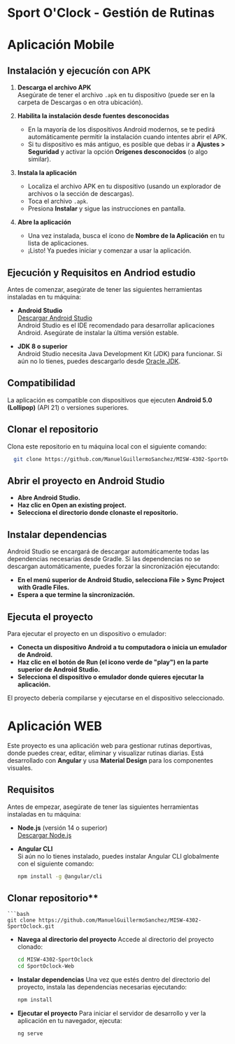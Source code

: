 # Sport O'Clock - Gestión de Rutinas

# Aplicación Mobile

## Instalación y ejecucíón con APK

1. **Descarga el archivo APK**  
   Asegúrate de tener el archivo `.apk` en tu dispositivo (puede ser en la carpeta de Descargas o en otra ubicación).

2. **Habilita la instalación desde fuentes desconocidas**  
   - En la mayoría de los dispositivos Android modernos, se te pedirá automáticamente permitir la instalación cuando intentes abrir el APK.  
   - Si tu dispositivo es más antiguo, es posible que debas ir a **Ajustes > Seguridad** y activar la opción **Orígenes desconocidos** (o algo similar).

3. **Instala la aplicación**  
   - Localiza el archivo APK en tu dispositivo (usando un explorador de archivos o la sección de descargas).  
   - Toca el archivo `.apk`.  
   - Presiona **Instalar** y sigue las instrucciones en pantalla.

4. **Abre la aplicación**  
   - Una vez instalada, busca el ícono de **Nombre de la Aplicación** en tu lista de aplicaciones.  
   - ¡Listo! Ya puedes iniciar y comenzar a usar la aplicación.

## Ejecución y Requisitos en Andriod estudio

Antes de comenzar, asegúrate de tener las siguientes herramientas instaladas en tu máquina:

- **Android Studio**  
  [Descargar Android Studio](https://developer.android.com/studio)  
  Android Studio es el IDE recomendado para desarrollar aplicaciones Android. Asegúrate de instalar la última versión estable.

- **JDK 8 o superior**  
  Android Studio necesita Java Development Kit (JDK) para funcionar. Si aún no lo tienes, puedes descargarlo desde [Oracle JDK](https://www.oracle.com/java/technologies/javase-jdk8-downloads.html).

## Compatibilidad

La aplicación es compatible con dispositivos que ejecuten **Android 5.0 (Lollipop)** (API 21) o versiones superiores.

## Clonar el repositorio

Clona este repositorio en tu máquina local con el siguiente comando:
  ```bash
    git clone https://github.com/ManuelGuillermoSanchez/MISW-4302-SportOclock.git
  ```


## Abrir el proyecto en Android Studio

- **Abre Android Studio.**
- **Haz clic en Open an existing project.**
- **Selecciona el directorio donde clonaste el repositorio.**


## Instalar dependencias
Android Studio se encargará de descargar automáticamente todas las dependencias necesarias desde Gradle. Si las dependencias no se descargan automáticamente, puedes forzar la sincronización ejecutando:
- **En el menú superior de Android Studio, selecciona File > Sync Project with Gradle Files.**
- **Espera a que termine la sincronización.**

## Ejecuta el proyecto
Para ejecutar el proyecto en un dispositivo o emulador:
- **Conecta un dispositivo Android a tu computadora o inicia un emulador de Android.**
- **Haz clic en el botón de Run (el icono verde de "play") en la parte superior de Android Studio.**
- **Selecciona el dispositivo o emulador donde quieres ejecutar la aplicación.**

El proyecto debería compilarse y ejecutarse en el dispositivo seleccionado.



# Aplicación WEB

Este proyecto es una aplicación web para gestionar rutinas deportivas, donde puedes crear, editar, eliminar y visualizar rutinas diarias. Está desarrollado con **Angular** y usa **Material Design** para los componentes visuales.

## Requisitos

Antes de empezar, asegúrate de tener las siguientes herramientas instaladas en tu máquina:

- **Node.js** (versión 14 o superior)  
  [Descargar Node.js](https://nodejs.org/)

- **Angular CLI**  
  Si aún no lo tienes instalado, puedes instalar Angular CLI globalmente con el siguiente comando:
  ```bash
  npm install -g @angular/cli

## Clonar repositorio**
    ```bash
    git clone https://github.com/ManuelGuillermoSanchez/MISW-4302-SportOclock.git

- **Navega al directorio del proyecto**
Accede al directorio del proyecto clonado:
    ```bash 
    cd MISW-4302-SportOclock
    cd SportOclock-Web

- **Instalar dependencias**
Una vez que estés dentro del directorio del proyecto, instala las dependencias necesarias ejecutando:
    ```bash 
   npm install

- **Ejecutar el proyecto**
Para iniciar el servidor de desarrollo y ver la aplicación en tu navegador, ejecuta:
    ```bash 
   ng serve


